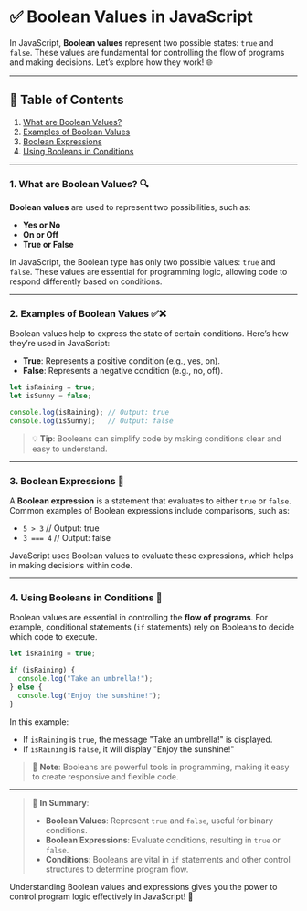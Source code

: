 # ✅ Boolean Values in JavaScript

In JavaScript, **Boolean values** represent two possible states: `true` and `false`. These values are fundamental for controlling the flow of programs and making decisions. Let’s explore how they work! 🌐

---

## 📖 Table of Contents
1. [What are Boolean Values?](#1-what-are-boolean-values-)
2. [Examples of Boolean Values](#2-examples-of-boolean-values-)
3. [Boolean Expressions](#3-boolean-expressions-)
4. [Using Booleans in Conditions](#4-using-booleans-in-conditions-)

---

### 1. What are Boolean Values? 🔍

**Boolean values** are used to represent two possibilities, such as:
- **Yes or No**
- **On or Off**
- **True or False**

In JavaScript, the Boolean type has only two possible values: `true` and `false`. These values are essential for programming logic, allowing code to respond differently based on conditions.

---

### 2. Examples of Boolean Values ✅❌

Boolean values help to express the state of certain conditions. Here’s how they’re used in JavaScript:

- **True**: Represents a positive condition (e.g., yes, on).
- **False**: Represents a negative condition (e.g., no, off).

```javascript
let isRaining = true;
let isSunny = false;

console.log(isRaining); // Output: true
console.log(isSunny);   // Output: false
```

> 💡 **Tip**: Booleans can simplify code by making conditions clear and easy to understand.

---

### 3. Boolean Expressions 💬

A **Boolean expression** is a statement that evaluates to either `true` or `false`. Common examples of Boolean expressions include comparisons, such as:

- `5 > 3` // Output: true
- `3 === 4` // Output: false

JavaScript uses Boolean values to evaluate these expressions, which helps in making decisions within code.

---

### 4. Using Booleans in Conditions 🧩

Boolean values are essential in controlling the **flow of programs**. For example, conditional statements (`if` statements) rely on Booleans to decide which code to execute.

```javascript
let isRaining = true;

if (isRaining) {
  console.log("Take an umbrella!");
} else {
  console.log("Enjoy the sunshine!");
}
```

In this example:
- If `isRaining` is `true`, the message "Take an umbrella!" is displayed.
- If `isRaining` is `false`, it will display "Enjoy the sunshine!"

> 📝 **Note**: Booleans are powerful tools in programming, making it easy to create responsive and flexible code.

---

> 🧠 **In Summary**:
> - **Boolean Values**: Represent `true` and `false`, useful for binary conditions.
> - **Boolean Expressions**: Evaluate conditions, resulting in `true` or `false`.
> - **Conditions**: Booleans are vital in `if` statements and other control structures to determine program flow.

Understanding Boolean values and expressions gives you the power to control program logic effectively in JavaScript! 🎉